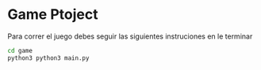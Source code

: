 # Game Ptoject

Para correr el juego debes seguir las siguientes instruciones en le terminar

```sh
cd game
python3 python3 main.py
```

